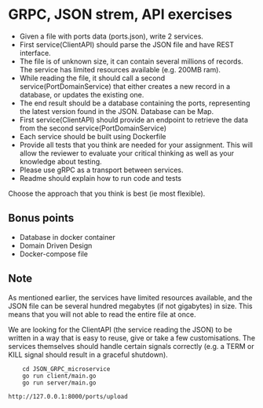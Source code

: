 # GRPC, JSON strem, API exercises

- Given a file with ports data (ports.json), write 2 services. 
- First service(ClientAPI) should parse the JSON file and have REST interface.
- The file is of unknown size, it can contain several millions of records.
The service has limited resources available (e.g. 200MB ram).
- While reading the file, it should call a second service(PortDomainService) that either creates a new record in a database, or updates the existing one.
- The end result should be a database containing the ports, representing the latest version found in the JSON. Database can be Map.
- First service(ClientAPI) should provide an endpoint to retrieve the data from the second service(PortDomainService)
- Each service should be built using Dockerfile
- Provide all tests that you think are needed for your assignment. This will allow the reviewer to evaluate your critical thinking as well as your knowledge about testing.
- Please use gRPC as a transport between services.
- Readme should explain how to run code and tests

Choose the approach that you think is best (ie most flexible).

## Bonus points

- Database in docker container
- Domain Driven Design
- Docker-compose file

## Note

As mentioned earlier, the services have limited resources available, and the JSON file can be several hundred megabytes (if not gigabytes) in size.
This means that you will not able to read the entire file at once.

We are looking for the ClientAPI (the service reading the JSON) to be written in a way that is easy to reuse, give or take a few customisations.
The services themselves should handle certain signals correctly (e.g. a TERM or KILL signal should result in a graceful shutdown).

~~~~
    cd JSON_GRPC_microservice
    go run client/main.go
    go run server/main.go

http://127.0.0.1:8000/ports/upload

~~~~